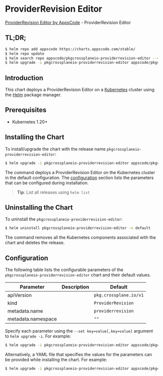 # ProviderRevision Editor

[ProviderRevision Editor by AppsCode](https://appscode.com) - ProviderRevision Editor

## TL;DR;

```bash
$ helm repo add appscode https://charts.appscode.com/stable/
$ helm repo update
$ helm search repo appscode/pkgcrossplaneio-providerrevision-editor --version=v0.22.0
$ helm upgrade -i pkgcrossplaneio-providerrevision-editor appscode/pkgcrossplaneio-providerrevision-editor -n default --create-namespace --version=v0.22.0
```

## Introduction

This chart deploys a ProviderRevision Editor on a [Kubernetes](http://kubernetes.io) cluster using the [Helm](https://helm.sh) package manager.

## Prerequisites

- Kubernetes 1.20+

## Installing the Chart

To install/upgrade the chart with the release name `pkgcrossplaneio-providerrevision-editor`:

```bash
$ helm upgrade -i pkgcrossplaneio-providerrevision-editor appscode/pkgcrossplaneio-providerrevision-editor -n default --create-namespace --version=v0.22.0
```

The command deploys a ProviderRevision Editor on the Kubernetes cluster in the default configuration. The [configuration](#configuration) section lists the parameters that can be configured during installation.

> **Tip**: List all releases using `helm list`

## Uninstalling the Chart

To uninstall the `pkgcrossplaneio-providerrevision-editor`:

```bash
$ helm uninstall pkgcrossplaneio-providerrevision-editor -n default
```

The command removes all the Kubernetes components associated with the chart and deletes the release.

## Configuration

The following table lists the configurable parameters of the `pkgcrossplaneio-providerrevision-editor` chart and their default values.

|     Parameter      | Description |              Default              |
|--------------------|-------------|-----------------------------------|
| apiVersion         |             | <code>pkg.crossplane.io/v1</code> |
| kind               |             | <code>ProviderRevision</code>     |
| metadata.name      |             | <code>providerrevision</code>     |
| metadata.namespace |             | <code>""</code>                   |


Specify each parameter using the `--set key=value[,key=value]` argument to `helm upgrade -i`. For example:

```bash
$ helm upgrade -i pkgcrossplaneio-providerrevision-editor appscode/pkgcrossplaneio-providerrevision-editor -n default --create-namespace --version=v0.22.0 --set apiVersion=pkg.crossplane.io/v1
```

Alternatively, a YAML file that specifies the values for the parameters can be provided while
installing the chart. For example:

```bash
$ helm upgrade -i pkgcrossplaneio-providerrevision-editor appscode/pkgcrossplaneio-providerrevision-editor -n default --create-namespace --version=v0.22.0 --values values.yaml
```

